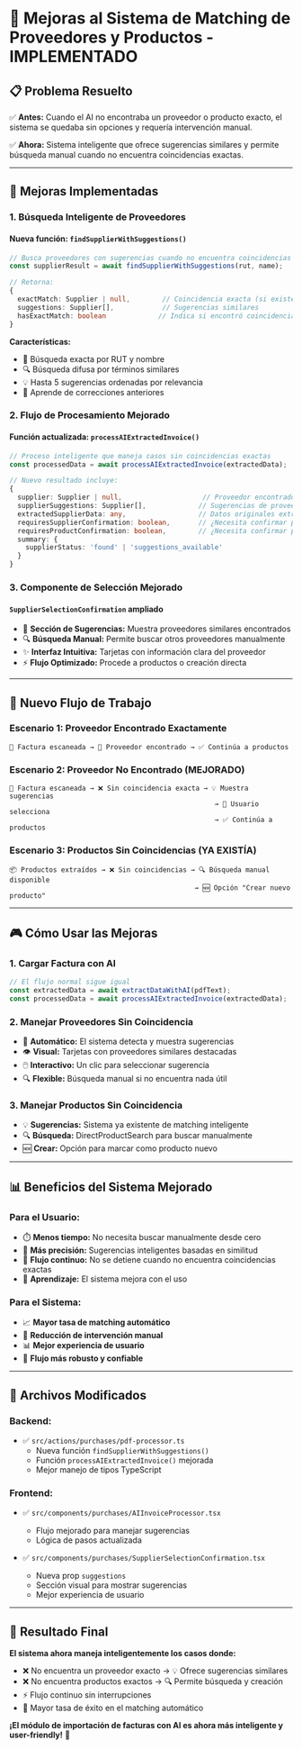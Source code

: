 # 🎯 **Mejoras al Sistema de Matching de Proveedores y Productos - IMPLEMENTADO**

## 📋 **Problema Resuelto**

✅ **Antes:** Cuando el AI no encontraba un proveedor o producto exacto, el sistema se quedaba sin opciones y requería intervención manual.

✅ **Ahora:** Sistema inteligente que ofrece sugerencias similares y permite búsqueda manual cuando no encuentra coincidencias exactas.

---

## 🚀 **Mejoras Implementadas**

### 1. **Búsqueda Inteligente de Proveedores**

#### Nueva función: `findSupplierWithSuggestions()`
```typescript
// Busca proveedores con sugerencias cuando no encuentra coincidencias exactas
const supplierResult = await findSupplierWithSuggestions(rut, name);

// Retorna:
{
  exactMatch: Supplier | null,        // Coincidencia exacta (si existe)
  suggestions: Supplier[],            // Sugerencias similares
  hasExactMatch: boolean             // Indica si encontró coincidencia exacta
}
```

**Características:**
- 🎯 Búsqueda exacta por RUT y nombre
- 🔍 Búsqueda difusa por términos similares
- 💡 Hasta 5 sugerencias ordenadas por relevancia
- 🧠 Aprende de correcciones anteriores

### 2. **Flujo de Procesamiento Mejorado**

#### Función actualizada: `processAIExtractedInvoice()`
```typescript
// Proceso inteligente que maneja casos sin coincidencias exactas
const processedData = await processAIExtractedInvoice(extractedData);

// Nuevo resultado incluye:
{
  supplier: Supplier | null,                    // Proveedor encontrado
  supplierSuggestions: Supplier[],             // Sugerencias de proveedores
  extractedSupplierData: any,                  // Datos originales extraídos
  requiresSupplierConfirmation: boolean,       // ¿Necesita confirmar proveedor?
  requiresProductConfirmation: boolean,        // ¿Necesita confirmar productos?
  summary: {
    supplierStatus: 'found' | 'suggestions_available'
  }
}
```

### 3. **Componente de Selección Mejorado**

#### `SupplierSelectionConfirmation` ampliado
- 🎨 **Sección de Sugerencias:** Muestra proveedores similares encontrados
- 🔍 **Búsqueda Manual:** Permite buscar otros proveedores manualmente
- ✨ **Interfaz Intuitiva:** Tarjetas con información clara del proveedor
- ⚡ **Flujo Optimizado:** Procede a productos o creación directa

---

## 🔄 **Nuevo Flujo de Trabajo**

### **Escenario 1: Proveedor Encontrado Exactamente**
```
📄 Factura escaneada → 🎯 Proveedor encontrado → ✅ Continúa a productos
```

### **Escenario 2: Proveedor No Encontrado (MEJORADO)**
```
📄 Factura escaneada → ❌ Sin coincidencia exacta → 💡 Muestra sugerencias
                                                   → 👤 Usuario selecciona
                                                   → ✅ Continúa a productos
```

### **Escenario 3: Productos Sin Coincidencias (YA EXISTÍA)**
```
📦 Productos extraídos → ❌ Sin coincidencias → 🔍 Búsqueda manual disponible
                                              → 🆕 Opción "Crear nuevo producto"
```

---

## 🎮 **Cómo Usar las Mejoras**

### 1. **Cargar Factura con AI**
```javascript
// El flujo normal sigue igual
const extractedData = await extractDataWithAI(pdfText);
const processedData = await processAIExtractedInvoice(extractedData);
```

### 2. **Manejar Proveedores Sin Coincidencia**
- 🔄 **Automático:** El sistema detecta y muestra sugerencias
- 👁️ **Visual:** Tarjetas con proveedores similares destacadas
- 🖱️ **Interactivo:** Un clic para seleccionar sugerencia
- 🔍 **Flexible:** Búsqueda manual si no encuentra nada útil

### 3. **Manejar Productos Sin Coincidencia**
- 💡 **Sugerencias:** Sistema ya existente de matching inteligente
- 🔍 **Búsqueda:** DirectProductSearch para buscar manualmente
- 🆕 **Crear:** Opción para marcar como producto nuevo

---

## 📊 **Beneficios del Sistema Mejorado**

### **Para el Usuario:**
- ⏱️ **Menos tiempo:** No necesita buscar manualmente desde cero
- 🎯 **Más precisión:** Sugerencias inteligentes basadas en similitud
- 🔄 **Flujo continuo:** No se detiene cuando no encuentra coincidencias exactas
- 🧠 **Aprendizaje:** El sistema mejora con el uso

### **Para el Sistema:**
- 📈 **Mayor tasa de matching automático**
- 🎯 **Reducción de intervención manual**
- 📊 **Mejor experiencia de usuario**
- 🔄 **Flujo más robusto y confiable**

---

## 🔧 **Archivos Modificados**

### **Backend:**
- ✅ `src/actions/purchases/pdf-processor.ts`
  - Nueva función `findSupplierWithSuggestions()`
  - Función `processAIExtractedInvoice()` mejorada
  - Mejor manejo de tipos TypeScript

### **Frontend:**
- ✅ `src/components/purchases/AIInvoiceProcessor.tsx`
  - Flujo mejorado para manejar sugerencias
  - Lógica de pasos actualizada

- ✅ `src/components/purchases/SupplierSelectionConfirmation.tsx`
  - Nueva prop `suggestions`
  - Sección visual para mostrar sugerencias
  - Mejor experiencia de usuario

---

## 🎉 **Resultado Final**

**El sistema ahora maneja inteligentemente los casos donde:**
- ❌ No encuentra un proveedor exacto → 💡 Ofrece sugerencias similares
- ❌ No encuentra productos exactos → 🔍 Permite búsqueda y creación
- ⚡ Flujo continuo sin interrupciones
- 🎯 Mayor tasa de éxito en el matching automático

**¡El módulo de importación de facturas con AI es ahora más inteligente y user-friendly!** 🚀
